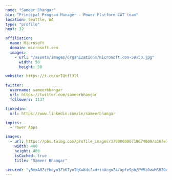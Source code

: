 ```yaml
---
name: "Sameer Bhangar"
bio: "Principal Program Manager - Power Platform CAT team"
location: Seattle, WA
type: "profile"
heat: 32

affiliation:
  name: Microsoft
  domain: microsoft.com
  images:
    - url: "/assets/images/organizations/microsoft.com-50x50.jpg"
      width: 50
      height: 50

website: https://t.co/nrTQtfl3ll

twitter:
  username: sameerbhangar
  url: https://twitter.com/sameerbhangar
  followers: 1137

linkedin:
  url: https://www.linkedin.com/in/sameerbhangar

topics:
  - Power Apps

images:
  - url: https://pbs.twimg.com/profile_images/378800000719674009/a36fe7ddfab1778b76e5793772e43798_400x400.jpeg
    width: 400
    height: 400
    isCached: true
    title: "Sameer Bhangar"

secured: "yBmxA0ZzYbdyn3ZhKTyuTqKwKdiJad+ioUcgnZ4/apfeSph/PWRt0awMSRIOeINlkrR6QFDHNHt7VZDIOdxW3w1bmSq+cmWgVHqMn6In9B+H0E/JNbf9fLy/rbOuK1VoYMUxUHbDGoV28T4W+fHFd/ezxafOAavgd9x4op+tm3ZU/UEY/CfB7h2nmgpvYeQut9NsrjKVjAWdWIbgG37XbI/nzsXUiYS5O/SI2vp+xQq/E6sahMe9HDKELCuEhqSjl3eHyi7JgpOcL8njrC+QAkZP5xBHv0k9P4cwFl8YYni3e0wMcOANw4ReEGqFYlaM7vKnxPvXa9ts/hCfR3P2i4IOxXEup14DZh/bhAwL7JfyDCFZA1lP8hQiyV8wDDz+TK7wFqIy3DQXgApbk4UaKDpR4H3ugWEttAWAGc26eFo=;i/gFmAituqrplxM0IMbQig=="
---
```


